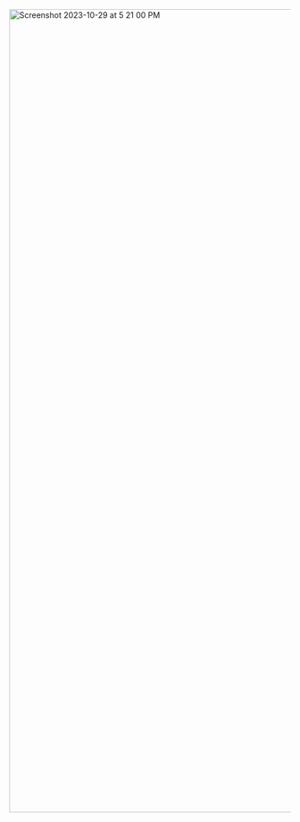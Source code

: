 <img width="1440" alt="Screenshot 2023-10-29 at 5 21 00 PM" src="https://github.com/avishkarborkar/Python-Projects/assets/83782585/d361fbac-b5ea-4b6b-823d-a71f1522888f">

